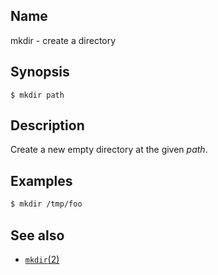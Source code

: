 ## Name

mkdir - create a directory

## Synopsis

```**sh
$ mkdir path
```

## Description

Create a new empty directory at the given *path*.

## Examples

```sh
$ mkdir /tmp/foo
```

## See also

* [`mkdir`(2)](../man2/mkdir.md)
